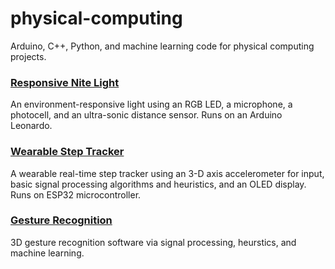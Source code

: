 # physical-computing
Arduino, C++, Python, and machine learning code for physical computing projects. 


### [Responsive Nite Light](https://docs.google.com/presentation/d/17GexLZmjal5UozkQ4pv8OChU1Hmn6NYEQfakeQYuB3Y/edit?usp=sharing)
An environment-responsive light using an RGB LED, a microphone, a photocell, and an ultra-sonic distance sensor. Runs on an Arduino Leonardo.

### [Wearable Step Tracker](https://docs.google.com/presentation/d/1ssQUxKf6xOY3YZBEwdEssQI7Qz3zIg_VRmYvnXY9-6Y/edit?usp=sharing)
A wearable real-time step tracker using an 3-D axis accelerometer for input, basic signal processing algorithms and heuristics, and an OLED display. Runs on ESP32 microcontroller. 

### [Gesture Recognition](https://docs.google.com/presentation/d/1VFSGOuOktQNAnss2K_XGwLf61r6xTc5YUBLc1cn-oTc/edit?usp=sharing)
3D gesture recognition software via signal processing, heurstics, and machine learning. 

